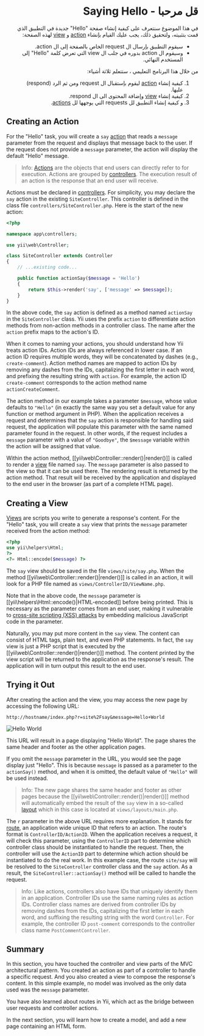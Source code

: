 # <div dir="rtl">قل مرحبا - Saying Hello</div>

<p dir="rtl">
    في هذا الموضوع سنتعرف على كيفية إنشاء صفحة "Hello" جديدة في التطبيق الذي قمت بتثبيته، ولتحقيق ذلك، يجب عليك القيام بإنشاء <a href="../guide/structure-controllers.md#creating-actions">action</a> و <a href="../guide/structure-views.md">view</a> لهذه الصفحة:
</p>

<ul dir="rtl">
    <li>سيقوم التطبيق بإرسال ال request الخاص بالصفحة إلى ال action.</li>
    <li>وسيقوم ال action بدوره في جلب ال view التي تعرض كلمة "Hello" إلى المستخدم النهائي.</li>
</ul>

<p dir="rtl">
    من خلال هذا البرنامج التعليمي ، ستتعلم ثلاثة أشياء: 
</p>

<ol dir="rtl">
    <li>كيفية إنشاء <a href="../guide/structure-controllers.md#creating-actions">action</a> ليقوم بإستقبال ال request ومن ثم الرد (respond) عليها.</li>
    <li>كيفية إنشاء <a href="../guide/structure-views.md">view</a> وإضافة المحتوى الى ال respond.</li>
    <li>و كيفية إنشاء التطبيق لل requests التي يوجهها لل <a href="../guide/structure-controllers.md#creating-actions">actions</a>. </li>
</ol>

Creating an Action <span id="creating-action"></span>
------------------

For the "Hello" task, you will create a `say` [action](structure-controllers.md#creating-actions) that reads
a `message` parameter from the request and displays that message back to the user. If the request
does not provide a `message` parameter, the action will display the default "Hello" message.

> Info: [Actions](structure-controllers.md#creating-actions) are the objects that end users can directly refer to for
  execution. Actions are grouped by [controllers](structure-controllers.md). The execution result of
  an action is the response that an end user will receive.

Actions must be declared in [controllers](structure-controllers.md). For simplicity, you may
declare the `say` action in the existing  `SiteController`. This controller is defined
in the class file `controllers/SiteController.php`. Here is the start of the new action:

```php
<?php

namespace app\controllers;

use yii\web\Controller;

class SiteController extends Controller
{
    // ...existing code...

    public function actionSay($message = 'Hello')
    {
        return $this->render('say', ['message' => $message]);
    }
}
```

In the above code, the `say` action is defined as a method named `actionSay` in the `SiteController` class.
Yii uses the prefix `action` to differentiate action methods from non-action methods in a controller class.
The name after the `action` prefix maps to the action's ID.

When it comes to naming your actions, you should understand how Yii treats action IDs. Action IDs are always
referenced in lower case. If an action ID requires multiple words, they will be concatenated by dashes
(e.g., `create-comment`). Action method names are mapped to action IDs by removing any dashes from the IDs,
capitalizing the first letter in each word, and prefixing the resulting string with `action`. For example,
the action ID `create-comment` corresponds to the action method name `actionCreateComment`.

The action method in our example takes a parameter `$message`, whose value defaults to `"Hello"` (in exactly
the same way you set a default value for any function or method argument in PHP). When the application
receives a request and determines that the `say` action is responsible for handling said request, the application will
populate this parameter with the same named parameter found in the request. In other words, if the request includes
a `message` parameter with a value of `"Goodbye"`, the `$message` variable within the action will be assigned that value.

Within the action method, [[yii\web\Controller::render()|render()]] is called to render
a [view](structure-views.md) file named `say`. The `message` parameter is also passed to the view
so that it can be used there. The rendering result is returned by the action method. That result will be received
by the application and displayed to the end user in the browser (as part of a complete HTML page). 


Creating a View <span id="creating-view"></span>
---------------

[Views](structure-views.md) are scripts you write to generate a response's content.
For the "Hello" task, you will create a `say` view that prints the `message` parameter received from the action method:

```php
<?php
use yii\helpers\Html;
?>
<?= Html::encode($message) ?>
```

The `say` view should be saved in the file `views/site/say.php`. When the method [[yii\web\Controller::render()|render()]]
is called in an action, it will look for a PHP file named as `views/ControllerID/ViewName.php`.

Note that in the above code, the `message` parameter is [[yii\helpers\Html::encode()|HTML-encoded]]
before being printed. This is necessary as the parameter comes from an end user, making it vulnerable to
[cross-site scripting (XSS) attacks](http://en.wikipedia.org/wiki/Cross-site_scripting) by embedding
malicious JavaScript code in the parameter.

Naturally, you may put more content in the `say` view. The content can consist of HTML tags, plain text, and even PHP statements.
In fact, the `say` view is just a PHP script that is executed by the [[yii\web\Controller::render()|render()]] method.
The content printed by the view script will be returned to the application as the response's result. The application will in turn output this result to the end user.


Trying it Out <span id="trying-it-out"></span>
-------------

After creating the action and the view, you may access the new page by accessing the following URL:

```
http://hostname/index.php?r=site%2Fsay&message=Hello+World
```

![Hello World](images/start-hello-world.png)

This URL will result in a page displaying "Hello World". The page shares the same header and footer as the other application pages. 

If you omit the `message` parameter in the URL, you would see the page display just "Hello". This is because `message` is passed as a parameter to the `actionSay()` method, and when it is omitted,
the default value of `"Hello"` will be used instead.

> Info: The new page shares the same header and footer as other pages because the [[yii\web\Controller::render()|render()]]
  method will automatically embed the result of the `say` view in a so-called [layout](structure-views.md#layouts) which in this
  case is located at `views/layouts/main.php`.

The `r` parameter in the above URL requires more explanation. It stands for [route](runtime-routing.md), an application wide unique ID
that refers to an action. The route's format is `ControllerID/ActionID`. When the application receives
a request, it will check this parameter, using the `ControllerID` part to determine which controller
class should be instantiated to handle the request. Then, the controller will use the `ActionID` part
to determine which action should be instantiated to do the real work. In this example case, the route `site/say`
will be resolved to the `SiteController` controller class and the `say` action. As a result,
the `SiteController::actionSay()` method will be called to handle the request.

> Info: Like actions, controllers also have IDs that uniquely identify them in an application.
  Controller IDs use the same naming rules as action IDs. Controller class names are derived from
  controller IDs by removing dashes from the IDs, capitalizing the first letter in each word,
  and suffixing the resulting string with the word `Controller`. For example, the controller ID `post-comment` corresponds
  to the controller class name `PostCommentController`.


Summary <span id="summary"></span>
-------

In this section, you have touched the controller and view parts of the MVC architectural pattern.
You created an action as part of a controller to handle a specific request. And you also created a view
to compose the response's content. In this simple example, no model was involved as the only data used was the `message` parameter.

You have also learned about routes in Yii, which act as the bridge between user requests and controller actions.

In the next section, you will learn how to create a model, and add a new page containing an HTML form.
